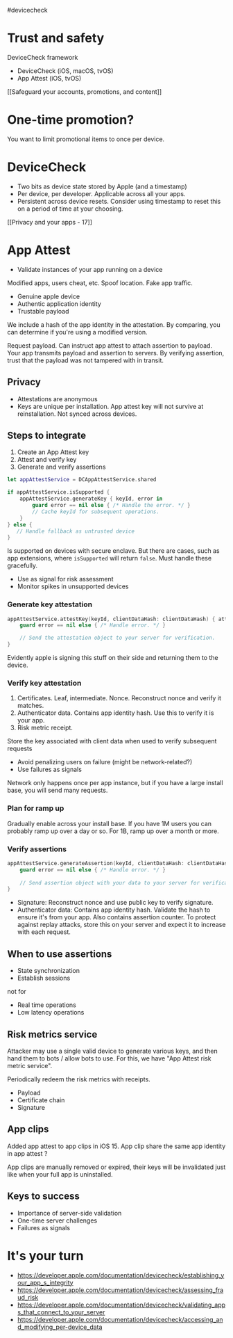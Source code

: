 #devicecheck
# Trust and safety
DeviceCheck framework
* DeviceCheck (iOS, macOS, tvOS)
* App Attest (iOS, tvOS)

[[Safeguard your accounts, promotions, and content]]

# One-time promotion?
You want to limit promotional items to once per device.  
# DeviceCheck
* Two bits as device state stored by Apple (and a timestamp)
* Per device, per developer.  Applicable across all your apps.
* Persistent across device resets.  Consider using timestamp to reset this on a period of time at your choosing.

[[Privacy and your apps - 17]]

# App Attest
* Validate instances of your app running on a device

Modified apps, users cheat, etc.  Spoof location.  Fake app traffic.

* Genuine apple device
* Authentic application identity
* Trustable payload

We include a hash of the app identity in the attestation.  By comparing, you can determine if you're using a modified version.

Request payload.  Can instruct app attest to attach assertion to payload.  Your app transmits payload and assertion to servers.  By verifying assertion, trust that the payload was not tampered with in transit.

## Privacy
* Attestations are anonymous
* Keys are unique per installation.  App attest key will not survive at reinstallation.  Not synced across devices.

## Steps to integrate
1.  Create an App Attest key
2.  Attest and verify key
3.  Generate and verify assertions

```swift
let appAttestService = DCAppAttestService.shared

if appAttestService.isSupported {
    appAttestService.generateKey { keyId, error in
        guard error == nil else { /* Handle the error. */ }
        // Cache keyId for subsequent operations.
    }
} else {
   // Handle fallback as untrusted device
}
```

Is supported on devices with secure enclave.  But there are cases, such as app extensions, where `isSupported` will return `false`.  Must handle these gracefully.

* Use as signal for risk assessment
* Monitor spikes in unsupported devices

### Generate key attestation
```swift
appAttestService.attestKey(keyId, clientDataHash: clientDataHash) { attestationObject, error in
    guard error == nil else { /* Handle error. */ }

    // Send the attestation object to your server for verification.
}
```

Evidently apple is signing this stuff on their side and returning them to the device.

### Verify key attestation
1.  Certificates.  Leaf, intermediate.  Nonce.  Reconstruct nonce and verify it matches.
2.  Authenticator data.  Contains app identity hash.  Use this to verify it is your app.
3.  Risk metric receipt.  

Store the key associated with client data when used to verify subsequent requests
* Avoid penalizing users on failure (might be network-related?)
* Use failures as signals

Network only happens once per app instance, but if you have a large install base, you will send many requests.

### Plan for ramp up
Gradually enable across your install base.  If you have 1M users you can probably ramp up over a day or so.  For 1B, ramp up over a month or more.

### Verify assertions
```swift
appAttestService.generateAssertion(keyId, clientDataHash: clientDataHash) { assertionObject, error in
    guard error == nil else { /* Handle error. */ }
    
    // Send assertion object with your data to your server for verification
}
```

* Signature: Reconstruct nonce and use public key to verify signature.
* Authenticator data: Contains app identity hash.  Validate the hash to ensure it's from your app.  Also contains assertion counter.  To protect against replay attacks, store this on your server and expect it to increase with each request.

## When to use assertions
* State synchronization
* Establish sessions

not for
* Real time operations
* Low latency operations

## Risk metrics service

Attacker may use a single valid device to generate various keys, and then hand them to bots / allow bots to use.  For this, we have "App Attest risk metric service".

Periodically redeem the risk metrics with receipts.

* Payload
* Certificate chain
* Signature

## App clips
Added app attest to app clips in iOS 15.  App clip share the same app identity in app attest ?

App clips are manually removed or expired, their keys will be invalidated just like when your full app is uninstalled.

## Keys to success
* Importance of server-side validation
* One-time server challenges
* Failures as signals

# It's your turn
* https://developer.apple.com/documentation/devicecheck/establishing_your_app_s_integrity
* https://developer.apple.com/documentation/devicecheck/assessing_fraud_risk
* https://developer.apple.com/documentation/devicecheck/validating_apps_that_connect_to_your_server
* https://developer.apple.com/documentation/devicecheck/accessing_and_modifying_per-device_data

